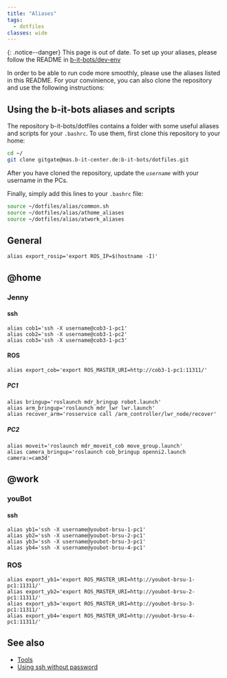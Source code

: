 ```yaml
---
title: "Aliases"
tags:
  - dotfiles
classes: wide
---
```



{: .notice--danger}
This page is out of date. To set up your aliases, please follow the README in [b-it-bots/dev-env](https://github.com/b-it-bots/dev-env)

In order to be able to run code more smoothly, please use the aliases listed in this README. For your convinience, you can also clone the repository and use the following instructions:

## Using the b-it-bots aliases and scripts
The repository b-it-bots/dotfiles contains a folder with some useful aliases and scripts for your `.bashrc`. To use them, first clone this repository to your home:
```bash
cd ~/
git clone gitgate@mas.b-it-center.de:b-it-bots/dotfiles.git
```
After you have cloned the repository, update the *`username`* with your username in the PCs.

Finally, simply add this lines to your `.bashrc` file:

```bash
source ~/dotfiles/alias/common.sh
source ~/dotfiles/alias/athome_aliases
source ~/dotfiles/alias/atwork_aliases
```


## General
```
alias export_rosip='export ROS_IP=$(hostname -I)'
```

## @home
### Jenny

#### ssh
```
alias cob1='ssh -X username@cob3-1-pc1'
alias cob2='ssh -X username@cob3-1-pc2'
alias cob3='ssh -X username@cob3-1-pc3'
```

#### ROS
```
alias export_cob='export ROS_MASTER_URI=http://cob3-1-pc1:11311/'
```
##### PC1
```
alias bringup='roslaunch mdr_bringup robot.launch'
alias arm_bringup='roslaunch mdr_lwr lwr.launch'
alias recover_arm='rosservice call /arm_controller/lwr_node/recover'
```
##### PC2
```
alias moveit='roslaunch mdr_moveit_cob move_group.launch'
alias camera_bringup='roslaunch cob_bringup openni2.launch camera:=cam3d'
```

## @work
### youBot

#### ssh
```
alias yb1='ssh -X username@youbot-brsu-1-pc1'
alias yb2='ssh -X username@youbot-brsu-2-pc1'
alias yb3='ssh -X username@youbot-brsu-3-pc1'
alias yb4='ssh -X username@youbot-brsu-4-pc1'
```


### ROS
```
alias export_yb1='export ROS_MASTER_URI=http://youbot-brsu-1-pc1:11311/'
alias export_yb2='export ROS_MASTER_URI=http://youbot-brsu-2-pc1:11311/'
alias export_yb3='export ROS_MASTER_URI=http://youbot-brsu-3-pc1:11311/'
alias export_yb4='export ROS_MASTER_URI=http://youbot-brsu-4-pc1:11311/'
```

## See also
* [Tools](wiki/development/toolkit/tools)
* [Using ssh without password](wiki/development/setup/tips)
